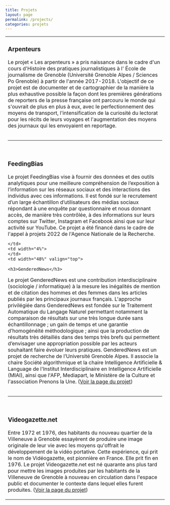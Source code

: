 ```yaml
---
title: Projets
layout: page
permalink: /projects/
categories: projets
---
```

<html>
<table>
  <tr>
    <td width="48%" valign="top">
      <h3>Arpenteurs</h3>
      Le projet « Les arpenteurs » a pris naissance dans le cadre d'un cours d'Histoire des pratiques journalistiques à l' École de journalisme de Grenoble (Université Grenoble Alpes / Sciences Po Grenoble) à partir de l'année 2017-2018. L'objectif de ce projet est de documenter et de cartographier de la manière la plus exhaustive possible la façon dont les premières générations de reporters de la presse française ont parcouru le monde qui s'ouvrait de plus en plus à eux, avec le perfectionnement des moyens de transport, l'intensification de la curiosité du lectorat pour les récits de leurs voyages et l'augmentation des moyens des journaux qui les envoyaient en reportage. 
<br><br>
      <hr size = 1>
      <br>
<h3>FeedingBias</h3>
Le projet FeedingBias vise à fournir des données et des outils analytiques pour une meilleure compréhension de l’exposition à l’information sur les réseaux sociaux et des interactions des individus avec ces informations. Il est fondé sur le recrutement d’un large échantillon d’utilisateurs des médias sociaux répondant à une enquête par questionnaire et nous donnant accès, de manière très contrôlée, à des informations sur leurs comptes sur Twitter, Instagram et Facebook ainsi que sur leur activité sur YouTube. Ce projet a été financé dans le cadre de l'appel à projets 2022 de l'Agence Nationale de la Recherche.
    
    </td>
    <td width="4%">
    </td>
    <td width="48%" valign="top">
    
    <h3>GenderedNews</h3>

Le projet GenderedNews est une contribution interdisciplinaire (sociologie / informatique) à la mesure les inégalités de mention et de citation des hommes et des femmes dans les articles publiés par les principaux journaux français. L'approche privilégiée dans GenderedNews est fondée sur le Traitement Automatique du Langage Naturel permettant notamment la comparaison de résultats sur une très longue durée sans échantillonnage ; un gain de temps et une garantie d’homogénéité méthodologique ; ainsi que la production de résultats très détaillés dans des temps très brefs qui permettent d’envisager une appropriation possible par les acteurs souhaitant faire évoluer leurs pratiques. GenderedNews est un projet de recherche de l’Université Grenoble Alpes. Il associe la chaire Société algorithmique et la chaire Intelligence Artificielle & Language de l'Institut Interdisciplinaire en Intelligence Artificielle (MIAI), ainsi que l'AFP, Mediapart, le Ministère de la Culture et l'association Prenons la Une. ([Voir la page du projet](/genderednews.md))
<br><br>
      <hr size = 1>
      <br>
<h3>Videogazette.net</h3>

Entre 1972 et 1976, des habitants du nouveau quartier de la Villeneuve à Grenoble essayèrent de produire une image originale de leur vie avec les moyens qu'offrait le développement de la vidéo portative. Cette expérience, qui prit le nom de Vidéogazette, est pionnière en France. Elle prit fin en 1976. Le projet Videogazette.net est né quarante ans plus tard pour mettre les images produites par les habitants de la Villeneuve de Grenoble à nouveau en circulation dans l'espace public et documenter le contexte dans lequel elles furent produites. ([Voir la page du projet](/videogazette.md))
    </td>  
  </tr>
</table>

</html>

